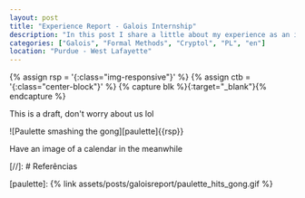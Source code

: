 ```yaml
---
layout: post
title: "Experience Report - Galois Internship"
description: "In this post I share a little about my experience as an intern at Galois"
categories: ["Galois", "Formal Methods", "Cryptol", "PL", "en"]
location: "Purdue - West Lafayette"
---
```


{% assign rsp = '{:class="img-responsive"}' %}
{% assign ctb = '{:class="center-block"}'   %}
{% capture blk %}{:target="_blank"}{% endcapture %}


This is a draft, don't worry about us lol

![Paulette smashing the gong][paulette]{{rsp}}

Have an image of a calendar in the meanwhile

[//]: # Referências

[paulette]: {% link assets/posts/galoisreport/paulette_hits_gong.gif %}
